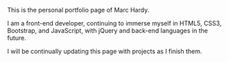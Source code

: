 This is the personal portfolio page of Marc Hardy.

I am a front-end developer, continuing to immerse myself in HTML5, CSS3, Bootstrap, and JavaScript, with jQuery and back-end languages in the future.

I will be continually updating this page with projects as I finish them.
